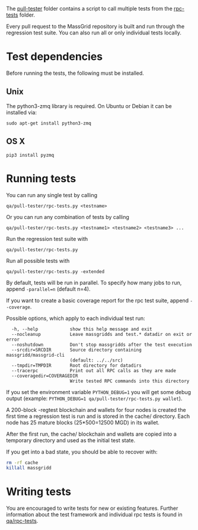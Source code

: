The [pull-tester](/qa/pull-tester/) folder contains a script to call
multiple tests from the [rpc-tests](/qa/rpc-tests/) folder.

Every pull request to the MassGrid repository is built and run through
the regression test suite. You can also run all or only individual
tests locally.

Test dependencies
=================
Before running the tests, the following must be installed.

Unix
----
The python3-zmq library is required. On Ubuntu or Debian it can be installed via:
```
sudo apt-get install python3-zmq
```

OS X
------
```
pip3 install pyzmq
```

Running tests
=============

You can run any single test by calling

    qa/pull-tester/rpc-tests.py <testname>

Or you can run any combination of tests by calling

    qa/pull-tester/rpc-tests.py <testname1> <testname2> <testname3> ...

Run the regression test suite with

    qa/pull-tester/rpc-tests.py

Run all possible tests with

    qa/pull-tester/rpc-tests.py -extended

By default, tests will be run in parallel. To specify how many jobs to run,
append `-parallel=n` (default n=4).

If you want to create a basic coverage report for the rpc test suite, append `--coverage`.

Possible options, which apply to each individual test run:

```
  -h, --help            show this help message and exit
  --nocleanup           Leave massgridds and test.* datadir on exit or error
  --noshutdown          Don't stop massgridds after the test execution
  --srcdir=SRCDIR       Source directory containing massgridd/massgrid-cli
                        (default: ../../src)
  --tmpdir=TMPDIR       Root directory for datadirs
  --tracerpc            Print out all RPC calls as they are made
  --coveragedir=COVERAGEDIR
                        Write tested RPC commands into this directory
```

If you set the environment variable `PYTHON_DEBUG=1` you will get some debug
output (example: `PYTHON_DEBUG=1 qa/pull-tester/rpc-tests.py wallet`).

A 200-block -regtest blockchain and wallets for four nodes
is created the first time a regression test is run and
is stored in the cache/ directory. Each node has 25 mature
blocks (25*500=12500 MGD) in its wallet.

After the first run, the cache/ blockchain and wallets are
copied into a temporary directory and used as the initial
test state.

If you get into a bad state, you should be able
to recover with:

```bash
rm -rf cache
killall massgridd
```

Writing tests
=============
You are encouraged to write tests for new or existing features.
Further information about the test framework and individual rpc
tests is found in [qa/rpc-tests](/qa/rpc-tests).
